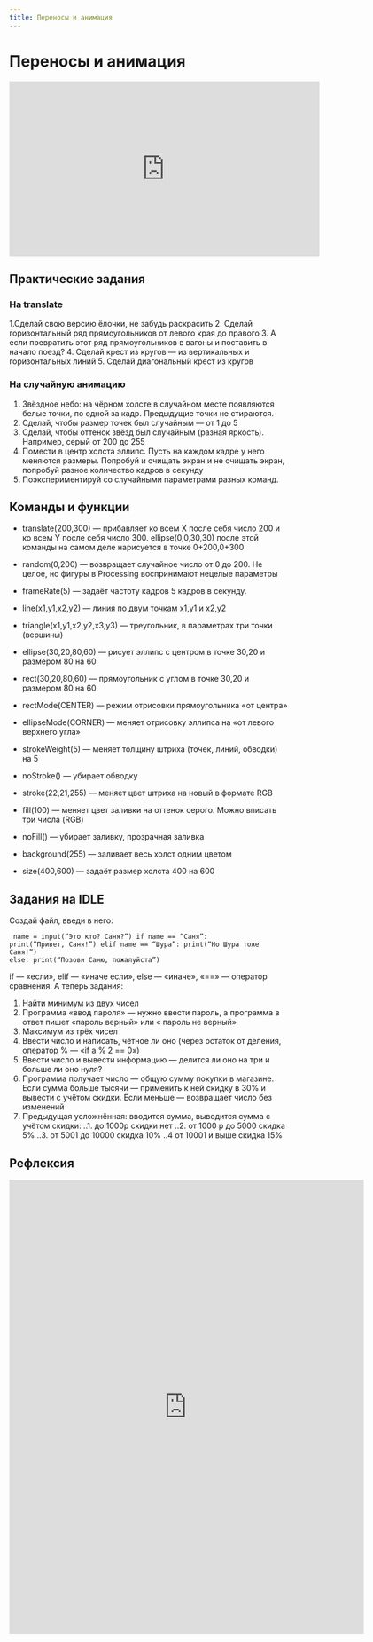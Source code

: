 ```yaml
---
title: Переносы и анимация
---
```

# Переносы и анимация
<iframe width="560" height="315" src="https://www.youtube.com/embed/1YGczkbSojI" frameborder="0" allow="accelerometer; autoplay; clipboard-write; encrypted-media; gyroscope; picture-in-picture" allowfullscreen></iframe>

## Практические задания

### На translate
1.Сделай свою версию ёлочки, не забудь раскрасить
2. Сделай горизонтальный ряд прямоугольников от левого края до правого
3. А если превратить этот ряд прямоугольников в вагоны и поставить в начало поезд?
4. Сделай крест из кругов — из вертикальных и горизонтальных линий
5. Сделай диагональный крест из кругов

### На случайную анимацию
1. Звёздное небо: на чёрном холсте в случайном месте появляются белые точки, по одной за кадр. Предыдущие точки не стираются.
2. Сделай, чтобы размер точек был случайным — от 1 до 5
3. Сделай, чтобы оттенок звёзд был случайным (разная яркость). Например, серый от 200 до 255
4. Помести в центр холста эллипс. Пусть на каждом кадре у него меняются размеры. Попробуй и очищать экран и не очищать экран, попробуй разное количество кадров в секунду
5. Поэкспериментируй со случайными параметрами разных команд.

## Команды и функции
- translate(200,300) — прибавляет ко всем X после себя число 200 и ко всем Y после себя число 300. ellipse(0,0,30,30) после этой команды на самом деле нарисуется в точке 0+200,0+300
- random(0,200) — возвращает случайное число от 0 до 200. Не целое, но фигуры в Processing воспринимают нецелые параметры
- frameRate(5) — задаёт частоту кадров 5 кадров в секунду.

- line(x1,y1,x2,y2) — линия по двум точкам x1,y1 и x2,y2
- triangle(x1,y1,x2,y2,x3,y3) — треугольник, в параметрах три точки (вершины)
- ellipse(30,20,80,60) — рисует эллипс с центром в точке 30,20 и размером 80 на 60
- rect(30,20,80,60) — прямоугольник с углом в точке 30,20 и размером 80 на 60
- rectMode(CENTER) — режим отрисовки прямоугольника «от центра»
- ellipseMode(CORNER) — меняет отрисовку эллипса на «от левого верхнего угла»

- strokeWeight(5) — меняет толщину штриха (точек, линий, обводки) на 5
- noStroke() — убирает обводку
- stroke(22,21,255) — меняет цвет штриха на новый в формате RGB
- fill(100) — меняет цвет заливки на оттенок серого. Можно вписать три числа (RGB)
- noFill() — убирает заливку, прозрачная заливка

- background(255) — заливает весь холст одним цветом
- size(400,600) — задаёт размер холста 400 на 600

## Задания на IDLE
Создай файл, введи в него:

<code><pre>
name = input(“Это кто? Саня?”)
if name == “Саня”:
    print(“Привет, Саня!”)
elif name == “Шура”:
    print(“Но Шура тоже Саня!”)
else:
    print(“Позови Саню, пожалуйста”)
</pre></code>

if — «если», elif — «иначе если», else — «иначе», «==» — оператор сравнения. А теперь задания:

1. Найти минимум из двух чисел
2. Программа «ввод пароля» — нужно ввести пароль,  а программа в ответ пишет «пароль верный» или « пароль не верный»
3. Максимум из трёх чисел
4. Ввести число и написать, чётное ли оно (через остаток от деления, оператор % — «if a % 2 == 0»)
5. Ввести число и вывести информацию — делится ли оно на три и больше ли оно нуля?
7. Программа получает число — общую сумму покупки в магазине. Если сумма больше тысячи — применить к ней скидку в 30% и вывести с учётом скидки. Если меньше — возвращает число без изменений
8. Предыдущая усложнённая: вводится сумма, выводится сумма с учётом скидки:
..1. до 1000р скидки нет
..2. от 1000 р до 5000 скидка 5%
..3. от 5001 до 10000 скидка 10%
..4 от 10001  и выше скидка 15%


## Рефлексия

<iframe src="https://docs.google.com/forms/d/e/1FAIpQLSfQxylRTaBgS8mpcmmeVuEOWHF3YyHDYcmm-AbR0GJCtbdLMA/viewform?embedded=true" width="640" height="819" frameborder="0" marginheight="0" marginwidth="0">Загрузка…</iframe>